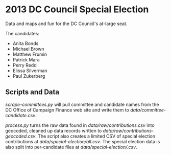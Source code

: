 # 2013 DC Council Special Election

Data and maps and fun for the DC Council's at-large seat.

The candidates:

* Anita Bonds
* Michael Brown
* Matthew Frumin
* Patrick Mara
* Perry Redd
* Elissa Silverman
* Paul Zukerberg


## Scripts and Data

*scrape-committees.py* will pull committee and candidate names from the DC Office of Campaign Finance web site and write them to *data/committee-candidate.csv*.

*process.py* turns the raw data found in *data/raw/contributions.csv* into geocoded, cleaned up data records written to *data/raw/contributions-geocoded.csv*. The script also creates a limited CSV of special election contributions at *data/special-election/all.csv*. The special election data is also split into per-candidate files at *data/special-election/<candidate slug>.csv*.
